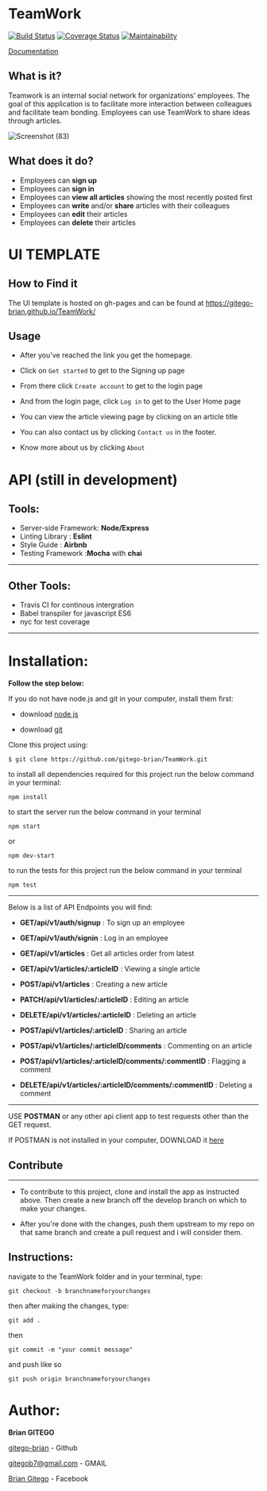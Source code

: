 # TeamWork

[![Build Status](https://travis-ci.org/gitego-brian/TeamWork.svg?branch=develop)](https://travis-ci.org/gitego-brian/TeamWork) [![Coverage Status](https://coveralls.io/repos/github/gitego-brian/TeamWork/badge.svg?branch=develop)](https://coveralls.io/github/gitego-brian/TeamWork?branch=develop) [![Maintainability](https://api.codeclimate.com/v1/badges/babdaf2abddbdd8d9723/maintainability)](https://codeclimate.com/github/gitego-brian/TeamWork/maintainability)

[Documentation](https://documenter.getpostman.com/view/8741834/SVtPXARF?version=latest#de7dbd0a-5fdb-4284-9d22-31a55cfa6a24)

## What is it?

Teamwork is an internal social network for organizations’ employees. The goal of this application is to facilitate more interaction between colleagues and facilitate team bonding. Employees can use TeamWork to share ideas through articles.

![Screenshot (83)](https://user-images.githubusercontent.com/53472419/65280939-b484e700-db31-11e9-856b-655a42617106.png)

## What does it do?

- Employees can **sign up**
- Employees can **sign in**
- Employees can **view all articles** showing the most recently posted first
- Employees can **write** and/or **share** articles with their colleagues
- Employees can **edit** their articles
- Employees can **delete** their articles

# UI TEMPLATE

## How to Find it

The UI template is hosted on gh-pages and can be found at https://gitego-brian.github.io/TeamWork/

## Usage

- After you've reached the link you get the homepage.
- Click on `Get started` to get to the Signing up page
- From there click `Create account` to get to the login page

- And from the login page, click `Log in` to get to the User Home page

- You can view the article viewing page by clicking on an article title

- You can also contact us by clicking `Contact us` in the footer.

- Know more about us by clicking `About`

# API (still in development)

## Tools:

- Server-side Framework: **Node/Express**
- Linting Library : **Eslint**
- Style Guide : **Airbnb**
- Testing Framework :**Mocha** with **chai**

---

## Other Tools:

- Travis CI for continous intergration
- Babel transpiler for javascript ES6
- nyc for test coverage

---

# Installation:

**Follow the step below:**

If you do not have node.js and git in your computer, install them first:

- download [node.js](https://nodejs.org/en/download/)

- download [git](https://git-scm.com/downloads)

Clone this project using:

```
$ git clone https://github.com/gitego-brian/TeamWork.git
```

to install all dependencies required for this project run the below command in your terminal:

```
npm install
```

to start the server run the below command in your terminal

```
npm start
```

or

```
npm dev-start
```

to run the tests for this project run the below command in your terminal

```
npm test
```

---

Below is a list of API Endpoints you will find:

- **GET/api/v1/auth/signup** : To sign up an employee

- **GET/api/v1/auth/signin** : Log in an employee

- **GET/api/v1/articles** : Get all articles order from latest

- **GET/api/v1/articles/:articleID** : Viewing a single article

- **POST/api/v1/articles** : Creating a new article

- **PATCH/api/v1/articles/:articleID** : Editing an article

- **DELETE/api/v1/articles/:articleID** : Deleting an article

- **POST/api/v1/articles/:articleID** : Sharing an article

- **POST/api/v1/articles/:articleID/comments** : Commenting on an article

- **POST/api/v1/articles/:articleID/comments/:commentID** : Flagging a comment

- **DELETE/api/v1/articles/:articleID/comments/:commentID** : Deleting a comment

---

USE **POSTMAN** or any other api client app to test requests other than the GET request.

If POSTMAN is not installed in your computer, DOWNLOAD it [here](https://www.getpostman.com/apps)

## Contribute

---

- To contribute to this project, clone and install the app as instructed above. Then create a new branch off the develop branch on which to make your changes.

- After you're done with the changes, push them upstream to my repo on that same branch and create a pull request and i will consider them.

## Instructions:

navigate to the TeamWork folder and in your terminal, type:

```
git checkout -b branchnameforyourchanges
```

then after making the changes, type:

```
git add .
```

then

```
git commit -m "your commit message"
```

and push like so

```
git push origin branchnameforyourchanges
```

# Author:

**Brian GITEGO**

[gitego-brian](http://github.com/gitego-brian/) - Github

gitegob7@gmail.com - GMAIL

[Brian Gitego](http://facebook.com/brian.gitego) - Facebook
